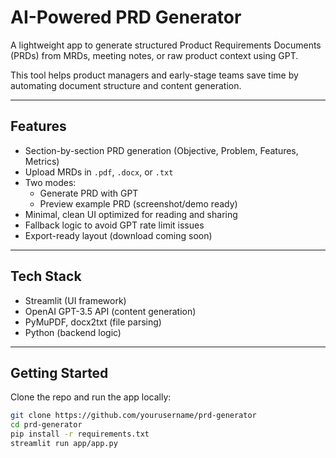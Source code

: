 # AI-Powered PRD Generator

A lightweight app to generate structured Product Requirements Documents (PRDs) from MRDs, meeting notes, or raw product context using GPT.

This tool helps product managers and early-stage teams save time by automating document structure and content generation.

---

## Features

- Section-by-section PRD generation (Objective, Problem, Features, Metrics)
- Upload MRDs in `.pdf`, `.docx`, or `.txt`
- Two modes:
  - Generate PRD with GPT
  - Preview example PRD (screenshot/demo ready)
- Minimal, clean UI optimized for reading and sharing
- Fallback logic to avoid GPT rate limit issues
- Export-ready layout (download coming soon)

---

## Tech Stack

- Streamlit (UI framework)
- OpenAI GPT-3.5 API (content generation)
- PyMuPDF, docx2txt (file parsing)
- Python (backend logic)

---

## Getting Started
Clone the repo and run the app locally:

```bash
git clone https://github.com/yourusername/prd-generator
cd prd-generator
pip install -r requirements.txt
streamlit run app/app.py
